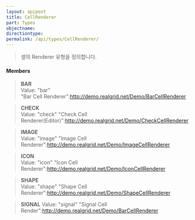 ```yaml
---
layout: apipost
title: CellRenderer
part: Types
objectname: 
directiontype: 
permalink: /api/types/CellRenderer/
---
```



> 셀의 Renderer 유형을 정의합니다.

#### Members

> **BAR**    
> Value: "bar"   
> "Bar Cell Renderer":http://demo.realgrid.net/Demo/BarCellRenderer             

> **CHECK**  
> Value: "check" 
> "Check Cell Renderer(Editor)":http://demo.realgrid.net/Demo/CheckCellRenderer 

> **IMAGE**  
> Value: "image" 
> "Image Cell Renderer":http://demo.realgrid.net/Demo/ImageCellRenderer         

> **ICON**   
> Value: "icon" 
> "Icon Cell Renderer":http://demo.realgrid.net/Demo/IconCellRenderer           

> **SHAPE**  
> Value: "shape"
> "Shape Cell Renderer":http://demo.realgrid.net/Demo/ShapeCellRenderer         

> **SIGNAL** 
> Value: "signal"
> "Signal Cell Render":http://demo.realgrid.net/Demo/BarCellRenderer            
